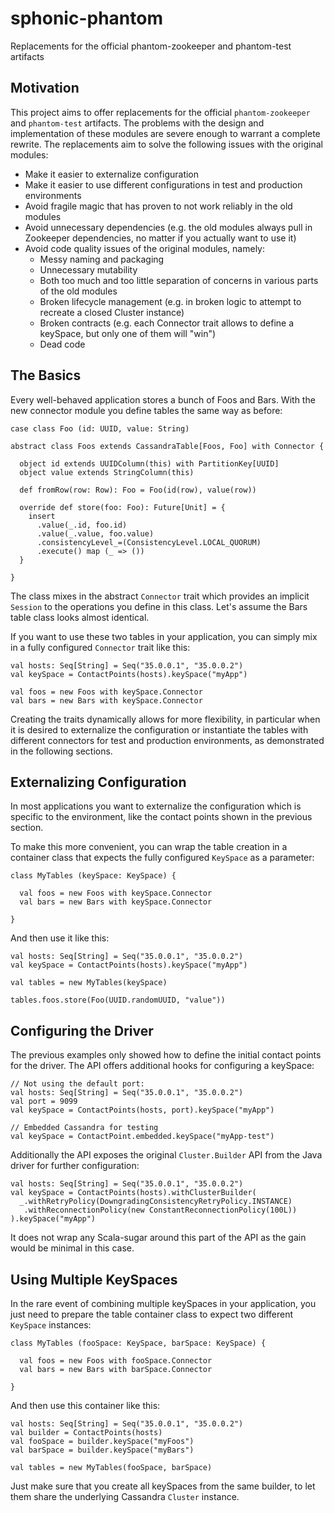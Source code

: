 sphonic-phantom
===============

Replacements for the official phantom-zookeeper and phantom-test artifacts



Motivation
----------

This project aims to offer replacements for the official 
`phantom-zookeeper` and `phantom-test` artifacts. The problems
with the design and implementation of these modules are severe
enough to warrant a complete rewrite. The replacements aim to
solve the following issues with the original modules:

* Make it easier to externalize configuration
* Make it easier to use different configurations in test and production environments
* Avoid fragile magic that has proven to not work reliably in the old modules
* Avoid unnecessary dependencies (e.g. the old modules always pull in Zookeeper dependencies,
  no matter if you actually want to use it)
* Avoid code quality issues of the original modules, namely:
    * Messy naming and packaging
    * Unnecessary mutability
    * Both too much and too little separation of concerns in various parts of the old modules
    * Broken lifecycle management (e.g. in broken logic to attempt to recreate a closed Cluster instance)
    * Broken contracts (e.g. each Connector trait allows to define a keySpace, but only one of them will "win")
    * Dead code
       


The Basics
----------

Every well-behaved application stores a bunch of Foos and Bars. With the new connector
module you define tables the same way as before:

    case class Foo (id: UUID, value: String)

    abstract class Foos extends CassandraTable[Foos, Foo] with Connector {
  
      object id extends UUIDColumn(this) with PartitionKey[UUID]
      object value extends StringColumn(this)

      def fromRow(row: Row): Foo = Foo(id(row), value(row))
  
      override def store(foo: Foo): Future[Unit] = {
        insert
          .value(_.id, foo.id)
          .value(_.value, foo.value)
          .consistencyLevel_=(ConsistencyLevel.LOCAL_QUORUM)
          .execute() map (_ => ())
      }

    }
    
The class mixes in the abstract `Connector` trait which provides an implicit `Session`
to the operations you define in this class. Let's assume the Bars table class looks
almost identical.

If you want to use these two tables in your application, you can simply
mix in a fully configured `Connector` trait like this:

    val hosts: Seq[String] = Seq("35.0.0.1", "35.0.0.2")
    val keySpace = ContactPoints(hosts).keySpace("myApp")
    
    val foos = new Foos with keySpace.Connector
    val bars = new Bars with keySpace.Connector
    
Creating the traits dynamically allows for more flexibility, in particular
when it is desired to externalize the configuration or instantiate the tables
with different connectors for test and production environments, as demonstrated
in the following sections.



Externalizing Configuration
---------------------------

In most applications you want to externalize the configuration which
is specific to the environment, like the contact points shown in the previous
section.

To make this more convenient, you can wrap the table creation in a container
class that expects the fully configured `KeySpace` as a parameter:

    class MyTables (keySpace: KeySpace) {
    
      val foos = new Foos with keySpace.Connector
      val bars = new Bars with keySpace.Connector
      
    }
    
And then use it like this:

    val hosts: Seq[String] = Seq("35.0.0.1", "35.0.0.2")
    val keySpace = ContactPoints(hosts).keySpace("myApp")
    
    val tables = new MyTables(keySpace)
    
    tables.foos.store(Foo(UUID.randomUUID, "value"))
            


Configuring the Driver
----------------------

The previous examples only showed how to define the initial contact points
for the driver. The API offers additional hooks for configuring
a keySpace:

    // Not using the default port:
    val hosts: Seq[String] = Seq("35.0.0.1", "35.0.0.2")
    val port = 9099
    val keySpace = ContactPoints(hosts, port).keySpace("myApp")
    
    // Embedded Cassandra for testing
    val keySpace = ContactPoint.embedded.keySpace("myApp-test")

Additionally the API exposes the original `Cluster.Builder` API from
the Java driver for further configuration:

    val hosts: Seq[String] = Seq("35.0.0.1", "35.0.0.2")
    val keySpace = ContactPoints(hosts).withClusterBuilder(
      _.withRetryPolicy(DowngradingConsistencyRetryPolicy.INSTANCE)
       .withReconnectionPolicy(new ConstantReconnectionPolicy(100L))
    ).keySpace("myApp")

It does not wrap any Scala-sugar around this part of the API as the gain
would be minimal in this case.



Using Multiple KeySpaces
------------------------

In the rare event of combining multiple keySpaces in your application,
you just need to prepare the table container class to expect two different
`KeySpace` instances:

    class MyTables (fooSpace: KeySpace, barSpace: KeySpace) {
    
      val foos = new Foos with fooSpace.Connector
      val bars = new Bars with barSpace.Connector
      
    }

And then use this container like this:

    val hosts: Seq[String] = Seq("35.0.0.1", "35.0.0.2")
    val builder = ContactPoints(hosts)
    val fooSpace = builder.keySpace("myFoos")
    val barSpace = builder.keySpace("myBars")
    
    val tables = new MyTables(fooSpace, barSpace)
    
Just make sure that you create all keySpaces from the same builder,
to let them share the underlying Cassandra `Cluster` instance.



